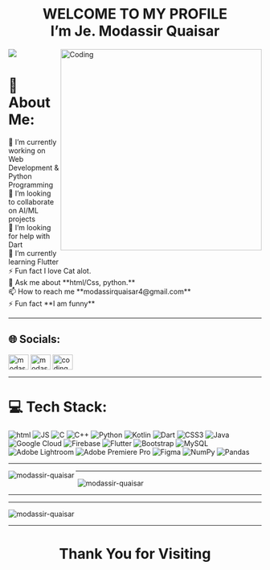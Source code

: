 <h1 align="center">WELCOME TO MY PROFILE<br>I’m Je. Modassir Quaisar</h1>
<img src="https://camo.githubusercontent.com/48ec00ed4c84e771db4a1db90b56352923a8d644452a32b434d68e97006c9337/68747470733a2f2f63686b736b696c6c732e636f6d2f77702d636f6e74656e742f75706c6f6164732f323032302f30342f504e432d416e696d617465642d42616e6e6572732e676966">

<img align="right" alt="Coding" width="400" src="https://cdn.dribbble.com/users/1732368/screenshots/6553872/web_developer.gif">
<h1>💫 About Me:</h1>
🔭 I’m currently working on Web Development & Python Programming <br>👯 I’m looking to collaborate on AI/ML projects<br>🤝 I’m looking for help with Dart<br>🌱 I’m currently learning Flutter<br>⚡ Fun fact I love Cat alot.
<br>💬 Ask me about **html/Css, python.**<br>
📫 How to reach me **modassirquaisar4@gmail.com**<br>
⚡ Fun fact **I am funny**<hr>

## 🌐 Socials:
<p align="left">
<a href="https://linkedin.com/in/modassir quaisar" target="blank"><img align="center" src="https://raw.githubusercontent.com/rahuldkjain/github-profile-readme-generator/master/src/images/icons/Social/linked-in-alt.svg" alt="modassir quaisar" height="30" width="40" /></a>
<a href="https://fb.com/modassir quaisar" target="blank"><img align="center" src="https://raw.githubusercontent.com/rahuldkjain/github-profile-readme-generator/master/src/images/icons/Social/facebook.svg" alt="modassir quaisar" height="30" width="40" /></a>
<a href="https://instagram.com/coding_boy_modassir" target="blank"><img align="center" src="https://raw.githubusercontent.com/rahuldkjain/github-profile-readme-generator/master/src/images/icons/Social/instagram.svg" alt="coding_boy_modassir" height="30" width="40" /></a>
</p><hr>

# 💻 Tech Stack:
![html](https://img.shields.io/badge/html-%2300599C.svg?style=flat&logo=html&logoColor=white) ![JS](https://img.shields.io/badge/JS-%2300599C.svg?style=flat&logo=JS&logoColor=white)
![C](https://img.shields.io/badge/c-%2300599C.svg?style=flat&logo=c&logoColor=white) ![C++](https://img.shields.io/badge/c++-%2300599C.svg?style=flat&logo=c%2B%2B&logoColor=white) ![Python](https://img.shields.io/badge/python-3670A0?style=flat&logo=python&logoColor=ffdd54) ![Kotlin](https://img.shields.io/badge/kotlin-%230095D5.svg?style=flat&logo=kotlin&logoColor=white) ![Dart](https://img.shields.io/badge/dart-%230175C2.svg?style=flat&logo=dart&logoColor=white) ![CSS3](https://img.shields.io/badge/css3-%231572B6.svg?style=flat&logo=css3&logoColor=white) ![Java](https://img.shields.io/badge/java-%23ED8B00.svg?style=flat&logo=java&logoColor=white) ![Google Cloud](https://img.shields.io/badge/Google%20Cloud-%234285F4.svg?style=flat&logo=google-cloud&logoColor=white) ![Firebase](https://img.shields.io/badge/firebase-%23039BE5.svg?style=flat&logo=firebase) ![Flutter](https://img.shields.io/badge/Flutter-%2302569B.svg?style=flat&logo=Flutter&logoColor=white) ![Bootstrap](https://img.shields.io/badge/bootstrap-%23563D7C.svg?style=flat&logo=bootstrap&logoColor=white) ![MySQL](https://img.shields.io/badge/mysql-%2300f.svg?style=flat&logo=mysql&logoColor=white) ![Adobe Lightroom](https://img.shields.io/badge/Adobe%20Lightroom-31A8FF.svg?style=flat&logo=Adobe%20Lightroom&logoColor=white) ![Adobe Premiere Pro](https://img.shields.io/badge/Adobe%20Premiere%20Pro-9999FF.svg?style=flat&logo=Adobe%20Premiere%20Pro&logoColor=white) 	![Figma](https://img.shields.io/badge/figma-%23F24E1E.svg?style=flat&logo=figma&logoColor=white) ![NumPy](https://img.shields.io/badge/numpy-%23013243.svg?style=flat&logo=numpy&logoColor=white) ![Pandas](https://img.shields.io/badge/pandas-%23150458.svg?style=flat&logo=pandas&logoColor=white)<hr>

<p><img align="left" src="https://github-readme-stats.vercel.app/api/top-langs?username=modassir-quaisar&show_icons=true&locale=en&layout=compact" alt="modassir-quaisar" /></p><hr>

<p>&nbsp;<img align="center" src="https://github-readme-stats.vercel.app/api?username=modassir-quaisar&show_icons=true&locale=en" alt="modassir-quaisar" /></p><hr>

<hr><p><img align="center" src="https://github-readme-streak-stats.herokuapp.com/?user=modassir-quaisar&" alt="modassir-quaisar" /></p><hr>

<h1 align="center">Thank You for Visiting</h1>
